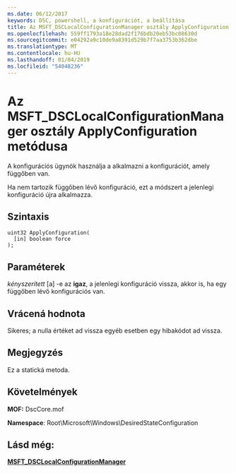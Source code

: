 ```yaml
---
ms.date: 06/12/2017
keywords: DSC, powershell, a konfigurációt, a beállítása
title: Az MSFT_DSCLocalConfigurationManager osztály ApplyConfiguration metódusa
ms.openlocfilehash: 559ff1793a18e28dad2f176bdb20eb53bc08630d
ms.sourcegitcommit: e04292a9c10de9a8391d529b7f7aa3753b362dbe
ms.translationtype: MT
ms.contentlocale: hu-HU
ms.lasthandoff: 01/04/2019
ms.locfileid: "54048236"
---
```

# <a name="applyconfiguration-method-of-the-msftdsclocalconfigurationmanager-class"></a>Az MSFT_DSCLocalConfigurationManager osztály ApplyConfiguration metódusa

A konfigurációs ügynök használja a alkalmazni a konfigurációt, amely függőben van.

Ha nem tartozik függőben lévő konfiguráció, ezt a módszert a jelenlegi konfiguráció újra alkalmazza.

## <a name="syntax"></a>Szintaxis

```mof
uint32 ApplyConfiguration(
  [in] boolean force
);
```

## <a name="parameters"></a>Paraméterek

*kényszerített* \[a\] -e az **igaz**, a jelenlegi konfiguráció vissza, akkor is, ha egy függőben lévő konfigurációs van.

## <a name="return-value"></a>Vrácená hodnota

Sikeres; a nulla értéket ad vissza egyéb esetben egy hibakódot ad vissza.

## <a name="remarks"></a>Megjegyzés

Ez a statická metoda.

## <a name="requirements"></a>Követelmények

**MOF:** DscCore.mof

**Namespace**: Root\Microsoft\Windows\DesiredStateConfiguration

## <a name="see-also"></a>Lásd még:

[**MSFT_DSCLocalConfigurationManager**](msft-dsclocalconfigurationmanager.md)